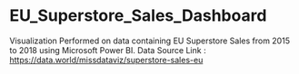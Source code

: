 # EU_Superstore_Sales_Dashboard
Visualization Performed on data containing EU Superstore Sales from 2015 to 2018 using Microsoft Power BI.
Data Source Link : https://data.world/missdataviz/superstore-sales-eu
